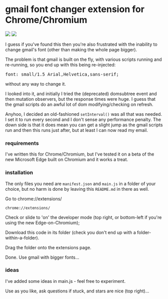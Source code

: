 # gmail font changer extension for Chrome/Chromium

![](https://img.shields.io/badge/licence-free-green.svg) ![](https://img.shields.io/badge/frameworks-none-green.svg)

I guess if you've found this then you're also frustrated with the inability to change gmail's font (other than making the whole page bigger).

The problem is that gmail is built on the fly, with various scripts running and re-running, so you end up with this being re-injected:

<pre>font: small/1.5 Arial,Helvetica,sans-serif;</pre>

without any way to change it.

I looked into it, and initially I tried the (deprecated) domsubtree event and then mutation observers, but the response times were huge. I guess that the gmail scripts do an awful lot of dom modifying/checking on refresh.

Anyhoo, I decided an old-fashioned `setInterval()` was all that was needed. I set it to run every second and I don't sense any performance penalty. The down side is that it does mean you can get a slight jump as the gmail scripts run and then this runs just after, but at least I can now read my email.

### requirements

I've written this for Chrome/Chromium, but I've tested it on a beta of the new Microsoft Edge built on Chromium and it works a treat.

### installation

The only files you need are `manifest.json` and `main.js` in a folder of your choice, but no harm is done by leaving this `README.md` in there as well.

Go to chrome://extensions/

`chrome://extensions/`

Check or slide to 'on' the developer mode (top right, or bottom-left if you're using the new Edge-on-Chromium);

Download this code in its folder (check you don't end up with a folder-within-a-folder).

Drag the folder onto the extensions page.

Done. Use gmail with bigger fonts...

### ideas

I've added some ideas in main.js - feel free to experiment.

Use as you like, ask questions if stuck, and stars are nice (top right)...
